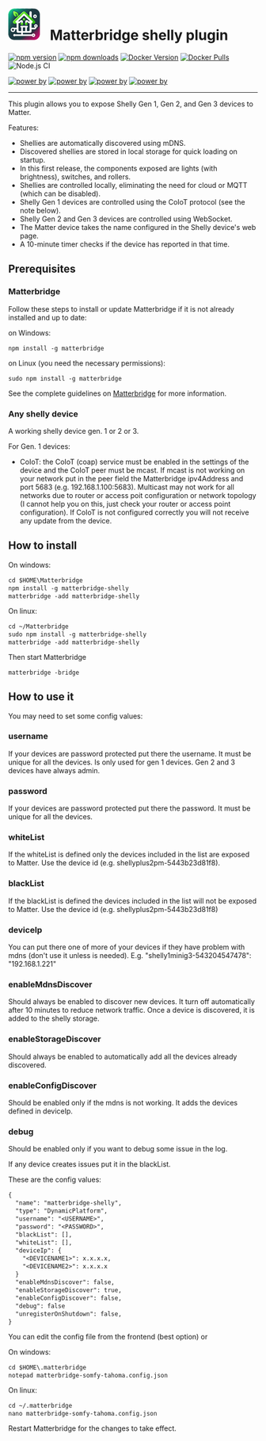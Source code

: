 # <img src="https://github.com/Luligu/matterbridge/blob/main/frontend/public/matterbridge%2064x64.png" alt="Matterbridge Logo" width="64px" height="64px">&nbsp;&nbsp;&nbsp;Matterbridge shelly plugin

[![npm version](https://img.shields.io/npm/v/matterbridge-shelly.svg)](https://www.npmjs.com/package/matterbridge-shelly)
[![npm downloads](https://img.shields.io/npm/dt/matterbridge-shelly.svg)](https://www.npmjs.com/package/matterbridge-shelly)
[![Docker Version](https://img.shields.io/docker/v/luligu/matterbridge?label=docker%20version&sort=semver)](https://hub.docker.com/r/luligu/matterbridge)
[![Docker Pulls](https://img.shields.io/docker/pulls/luligu/matterbridge.svg)](https://hub.docker.com/r/luligu/matterbridge)
![Node.js CI](https://github.com/Luligu/matterbridge-shelly/actions/workflows/build%20matterbridge%20plugin.yml/badge.svg)

[![power by](https://img.shields.io/badge/powered%20by-matterbridge-blue)](https://www.npmjs.com/package/matterbridge)
[![power by](https://img.shields.io/badge/powered%20by-matter--history-blue)](https://www.npmjs.com/package/matter-history)
[![power by](https://img.shields.io/badge/powered%20by-node--ansi--logger-blue)](https://www.npmjs.com/package/node-ansi-logger)
[![power by](https://img.shields.io/badge/powered%20by-node--persist--manager-blue)](https://www.npmjs.com/package/node-persist-manager)

---

This plugin allows you to expose Shelly Gen 1, Gen 2, and Gen 3 devices to Matter.

Features:

- Shellies are automatically discovered using mDNS.
- Discovered shellies are stored in local storage for quick loading on startup.
- In this first release, the components exposed are lights (with brightness), switches, and rollers.
- Shellies are controlled locally, eliminating the need for cloud or MQTT (which can be disabled).
- Shelly Gen 1 devices are controlled using the CoIoT protocol (see the note below).
- Shelly Gen 2 and Gen 3 devices are controlled using WebSocket.
- The Matter device takes the name configured in the Shelly device's web page.
- A 10-minute timer checks if the device has reported in that time.

## Prerequisites

### Matterbridge

Follow these steps to install or update Matterbridge if it is not already installed and up to date:

on Windows:

```
npm install -g matterbridge
```

on Linux (you need the necessary permissions):

```
sudo npm install -g matterbridge
```

See the complete guidelines on [Matterbridge](https://github.com/Luligu/matterbridge/blob/main/README.md) for more information.

### Any shelly device

A working shelly device gen. 1 or 2 or 3.

For Gen. 1 devices:

- CoIoT: the CoIoT (coap) service must be enabled in the settings of the device and the CoIoT peer must be mcast. If mcast is not working on your network put in the peer field the Matterbridge ipv4Address and port 5683 (e.g. 192.168.1.100:5683). Multicast may not work for all networks due to router or access poit configuration or network topology (I cannot help you on this, just check your router or access point configuration). If CoIoT is not configured correctly you will not receive any update from the device.

## How to install

On windows:

```
cd $HOME\Matterbridge
npm install -g matterbridge-shelly
matterbridge -add matterbridge-shelly
```

On linux:

```
cd ~/Matterbridge
sudo npm install -g matterbridge-shelly
matterbridge -add matterbridge-shelly
```

Then start Matterbridge

```
matterbridge -bridge
```

## How to use it

You may need to set some config values:

### username

If your devices are password protected put there the username. It must be unique for all the devices.
Is only used for gen 1 devices. Gen 2 and 3 devices have always admin.

### password

If your devices are password protected put there the password. It must be unique for all the devices.

### whiteList

If the whiteList is defined only the devices included in the list are exposed to Matter. Use the device id (e.g. shellyplus2pm-5443b23d81f8).

### blackList

If the blackList is defined the devices included in the list will not be exposed to Matter. Use the device id (e.g. shellyplus2pm-5443b23d81f8)

### deviceIp

You can put there one of more of your devices if they have problem with mdns (don't use it unless is needed).
E.g. "shelly1minig3-543204547478": "192.168.1.221"

### enableMdnsDiscover

Should always be enabled to discover new devices. It turn off automatically after 10 minutes to reduce network traffic.
Once a device is discovered, it is added to the shelly storage.

### enableStorageDiscover

Should always be enabled to automatically add all the devices already discovered.

### enableConfigDiscover

Should be enabled only if the mdns is not working. It adds the devices defined in deviceIp.

### debug

Should be enabled only if you want to debug some issue in the log.

If any device creates issues put it in the blackList.

These are the config values:

```
{
  "name": "matterbridge-shelly",
  "type": "DynamicPlatform",
  "username": "<USERNAME>",
  "password": "<PASSWORD>",
  "blackList": [],
  "whiteList": [],
  "deviceIp": {
    "<DEVICENAME1>": x.x.x.x,
    "<DEVICENAME2>": x.x.x.x
  }
  "enableMdnsDiscover": false,
  "enableStorageDiscover": true,
  "enableConfigDiscover": false,
  "debug": false
  "unregisterOnShutdown": false,
}
```

You can edit the config file from the frontend (best option) or

On windows:

```
cd $HOME\.matterbridge
notepad matterbridge-somfy-tahoma.config.json
```

On linux:

```
cd ~/.matterbridge
nano matterbridge-somfy-tahoma.config.json
```

Restart Matterbridge for the changes to take effect.
